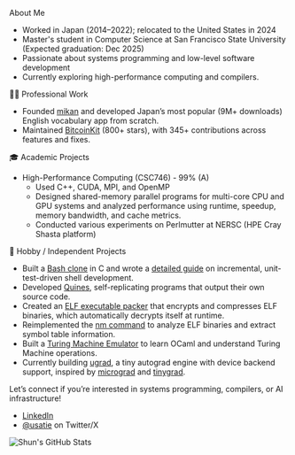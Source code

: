 About Me
- Worked in Japan (2014–2022); relocated to the United States in 2024
- Master's student in Computer Science at San Francisco State University (Expected graduation: Dec 2025)
- Passionate about systems programming and low-level software development
- Currently exploring high-performance computing and compilers.

🧑‍💼 Professional Work
- Founded [mikan](https://mikan.com) and developed Japan’s most popular (9M+ downloads) English vocabulary app from scratch.
- Maintained [BitcoinKit](https://github.com/yenom/BitcoinKit) (800+ stars), with 345+ contributions across features and fixes.

🎓 Academic Projects
- High-Performance Computing (CSC746) - 99% (A)
  - Used C++, CUDA, MPI, and OpenMP
  - Designed shared-memory parallel programs for multi-core CPU and GPU systems and analyzed performance using runtime, speedup, memory bandwidth, and cache metrics.
  - Conducted various experiments on Perlmutter at NERSC (HPE Cray Shasta platform)

🧪 Hobby / Independent Projects
- Built a [Bash clone](https://github.com/usatie/minishell/) in C and wrote a [detailed guide](https://usatie.notion.site/minishell-29921d3ea13447ad897349acd5733d5e) on incremental, unit-test-driven shell development.
- Developed [Quines](https://github.com/usatie/dr-quine), self-replicating programs that output their own source code.
- Created an [ELF executable packer](https://github.com/usatie/woody_woodpacker) that encrypts and compresses ELF binaries, which automatically decrypts itself at runtime.
- Reimplemented the [nm command](https://github.com/usatie/ft_nm) to analyze ELF binaries and extract symbol table information.
- Built a [Turing Machine Emulator](https://github.com/usatie/ft_turing) to learn OCaml and understand Turing Machine operations.
- Currently building [ugrad](https://github.com/usatie/ugrad), a tiny autograd engine with device backend support, inspired by [micrograd](https://github.com/karpathy/micrograd) and [tinygrad](https://github.com/tinygrad/tinygrad).

Let’s connect if you’re interested in systems programming, compilers, or AI infrastructure!
- [LinkedIn](https://www.linkedin.com/in/usatie/)
- [@usatie](https://x.com/usatie) on Twitter/X

![Shun's GitHub Stats](https://github-readme-stats.vercel.app/api?username=usatie&show_icons=true&theme=tokyonight)
